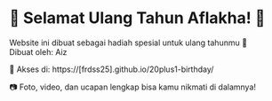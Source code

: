 # 🎉 Selamat Ulang Tahun Aflakha! 🎂

Website ini dibuat sebagai hadiah spesial untuk ulang tahunmu 💖  
Dibuat oleh: Aiz  

🔗 Akses di: https://[frdss25].github.io/20plus1-birthday/

📷 Foto, video, dan ucapan lengkap bisa kamu nikmati di dalamnya!